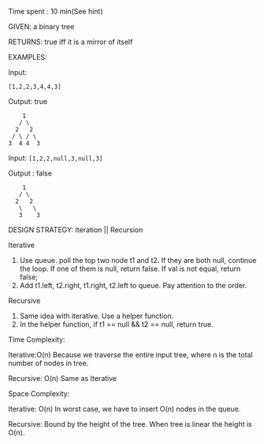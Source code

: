 Time spent : 10 min(See hint)

GIVEN: a binary tree

RETURNS: true iff it is a mirror of itself

EXAMPLES:

Input: 

```
[1,2,2,3,4,4,3]
```

Output: true

```
    1
   / \
  2   2
 / \ / \
3  4 4  3
```

Input: `[1,2,2,null,3,null,3]` 

Output : false

```
    1
   / \
  2   2
   \   \
   3    3
```

DESIGN STRATEGY: Iteration || Recursion

Iterative

1. Use queue. poll the top two node t1 and t2. If they are both null, continue the loop. If one of them is null, return false. If val is not equal, return false;
2. Add t1.left, t2.right, t1.right, t2.left to queue. Pay attention to the order.

Recursive

1. Same idea with iterative. Use a helper function.
2. In the helper function, if t1 == null && t2 == null, return true.

Time Complexity: 

Iterative:O(n) Because we traverse the entire input tree, where n is the total number of nodes in tree.

Recursive: O(n) Same as Iterative

Space Complexity: 

Iterative: O(n) In worst case, we have to insert O(n) nodes in the queue.

Recursive: Bound by the height of the tree. When tree is linear the height is O(n).

​			